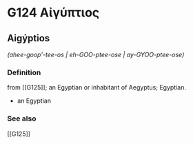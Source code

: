 # G124 Αἰγύπτιος

## Aigýptios

_(ahee-goop'-tee-os | eh-GOO-ptee-ose | ay-GYOO-ptee-ose)_

### Definition

from [[G125]]; an Egyptian or inhabitant of Aegyptus; Egyptian.

- an Egyptian

### See also

[[G125]]

